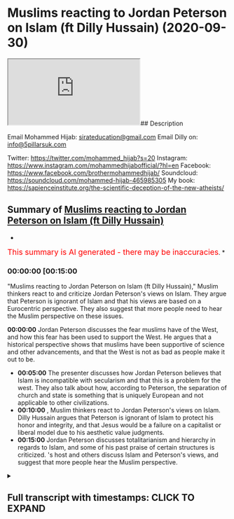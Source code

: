 # Muslims reacting to Jordan Peterson on Islam (ft Dilly Hussain) (2020-09-30)

<iframe loading='lazy' src='https://www.youtube.com/embed/oHgqXLnD4QM'></iframe>## Description

Email Mohammed Hijab: sirateducation@gmail.com
Email Dilly on: info@5pillarsuk.com

Twitter: <https://twitter.com/mohammed_hijab?s=20>
Instagram: <https://www.instagram.com/mohammedhijabofficial/?hl=en>
Facebook: <https://www.facebook.com/brothermohammedhijab/>
Soundcloud: <https://soundcloud.com/mohammed-hijab-465985305>
My book: <https://sapienceinstitute.org/the-scientific-deception-of-the-new-atheists/>

## Summary of [Muslims reacting to Jordan Peterson on Islam (ft Dilly Hussain)](https://www.youtube.com/watch?v=oHgqXLnD4QM)

*

<span style="color:red; font-size:125%">This summary is AI generated - there may be inaccuracies</span>. [](/)*

### <a onclick="modifyYTiframeseektime('900')">00:00:00 [00:15:00</a>

"Muslims reacting to Jordan Peterson on Islam (ft Dilly Hussain)," Muslim thinkers react to and criticize Jordan Peterson's views on Islam. They argue that Peterson is ignorant of Islam and that his views are based on a Eurocentric perspective. They also suggest that more people need to hear the Muslim perspective on these issues.

**<a onclick="modifyYTiframeseektime('0')">00:00:00</a>** Jordan Peterson discusses the fear muslims have of the West, and how this fear has been used to support the West. He argues that a historical perspective shows that muslims have been supportive of science and other advancements, and that the West is not as bad as people make it out to be.

* **<a onclick="modifyYTiframeseektime('300')">00:05:00</a>** The presenter discusses how Jordan Peterson believes that Islam is incompatible with secularism and that this is a problem for the west. They also talk about how, according to Peterson, the separation of church and state is something that is uniquely European and not applicable to other civilizations.
* **<a onclick="modifyYTiframeseektime('600')">00:10:00</a>** , Muslim thinkers react to Jordan Peterson's views on Islam. Dilly Hussain argues that Peterson is ignorant of Islam to protect his honor and integrity, and that Jesus would be a failure on a capitalist or liberal model due to his aesthetic value judgments.
* **<a onclick="modifyYTiframeseektime('900')">00:15:00</a>** Jordan Peterson discusses totalitarianism and hierarchy in regards to Islam, and some of his past praise of certain structures is criticized. 's host and others discuss Islam and Peterson's views, and suggest that more people hear the Muslim perspective.

<details><summary><h2>Full transcript with timestamps: CLICK TO EXPAND</h2></summary>

<a onclick="modifyYTiframeseektime('0)')">0:00:00 [Music]</a>
<a onclick="modifyYTiframeseektime('5)')">0:00:05 is the hijab 10</a>
<a onclick="modifyYTiframeseektime('7)')">0:00:07 discount code for 10 percent discount on</a>
<a onclick="modifyYTiframeseektime('9)')">0:00:09 a wide range of products including</a>
<a onclick="modifyYTiframeseektime('11)')">0:00:11 premium ethiopian black seed products</a>
<a onclick="modifyYTiframeseektime('14)')">0:00:14 so how are you guys doing</a>
<a onclick="modifyYTiframeseektime('18)')">0:00:18 today me and delhi hussain are going to</a>
<a onclick="modifyYTiframeseektime('21)')">0:00:21 be looking at</a>
<a onclick="modifyYTiframeseektime('22)')">0:00:22 some of the comments that jordan</a>
<a onclick="modifyYTiframeseektime('23)')">0:00:23 peterson has made about islam</a>
<a onclick="modifyYTiframeseektime('25)')">0:00:25 and responding but before we do so</a>
<a onclick="modifyYTiframeseektime('27)')">0:00:27 obviously we know that he's in rehab</a>
<a onclick="modifyYTiframeseektime('29)')">0:00:29 so what do we want to say we wish him</a>
<a onclick="modifyYTiframeseektime('30)')">0:00:30 all the best and you know</a>
<a onclick="modifyYTiframeseektime('32)')">0:00:32 a good recovery and a whole whatever</a>
<a onclick="modifyYTiframeseektime('34)')">0:00:34 difficulties</a>
<a onclick="modifyYTiframeseektime('35)')">0:00:35 mental physically he's going through</a>
<a onclick="modifyYTiframeseektime('36)')">0:00:36 that you know it's eased and</a>
<a onclick="modifyYTiframeseektime('38)')">0:00:38 you know that he goes back to his family</a>
<a onclick="modifyYTiframeseektime('39)')">0:00:39 and loved ones in a good state</a>
<a onclick="modifyYTiframeseektime('42)')">0:00:42 absolutely let's get straight into this</a>
<a onclick="modifyYTiframeseektime('43)')">0:00:43 um the first video i want to react to</a>
<a onclick="modifyYTiframeseektime('46)')">0:00:46 is basically like a minute long video um</a>
<a onclick="modifyYTiframeseektime('49)')">0:00:49 let's watch</a>
<a onclick="modifyYTiframeseektime('49)')">0:00:49 the key part</a>
<a onclick="modifyYTiframeseektime('53)')">0:00:53 part of the reason that islam has its</a>
<a onclick="modifyYTiframeseektime('55)')">0:00:55 back up with regards to the west to such</a>
<a onclick="modifyYTiframeseektime('58)')">0:00:58 a degree</a>
<a onclick="modifyYTiframeseektime('58)')">0:00:58 i mean there's many reasons and not all</a>
<a onclick="modifyYTiframeseektime('60)')">0:01:00 of them are valid that's for sure but</a>
<a onclick="modifyYTiframeseektime('62)')">0:01:02 one of the reasons is that you know they</a>
<a onclick="modifyYTiframeseektime('64)')">0:01:04 being still grounded in a</a>
<a onclick="modifyYTiframeseektime('66)')">0:01:06 in a in a dream let's say they can see</a>
<a onclick="modifyYTiframeseektime('69)')">0:01:09 that the rootless</a>
<a onclick="modifyYTiframeseektime('71)')">0:01:11 questioning mind of the west poses a</a>
<a onclick="modifyYTiframeseektime('73)')">0:01:13 tremendous danger to the integrity of</a>
<a onclick="modifyYTiframeseektime('75)')">0:01:15 their culture</a>
<a onclick="modifyYTiframeseektime('76)')">0:01:16 now and it does i mean westerners us</a>
<a onclick="modifyYTiframeseektime('79)')">0:01:19 we undermine ourselves all the time with</a>
<a onclick="modifyYTiframeseektime('82)')">0:01:22 our searching intellect and i'm not</a>
<a onclick="modifyYTiframeseektime('83)')">0:01:23 complaining about that</a>
<a onclick="modifyYTiframeseektime('85)')">0:01:25 you know i mean it it there isn't</a>
<a onclick="modifyYTiframeseektime('87)')">0:01:27 anything easy that can be done about it</a>
<a onclick="modifyYTiframeseektime('89)')">0:01:29 but</a>
<a onclick="modifyYTiframeseektime('90)')">0:01:30 but it's still it's still a sort of</a>
<a onclick="modifyYTiframeseektime('94)')">0:01:34 fruitful catastrophe let's be very clear</a>
<a onclick="modifyYTiframeseektime('96)')">0:01:36 as well first and foremost the only</a>
<a onclick="modifyYTiframeseektime('97)')">0:01:37 thing that muslims</a>
<a onclick="modifyYTiframeseektime('99)')">0:01:39 are scared of as you mentioned rightly</a>
<a onclick="modifyYTiframeseektime('101)')">0:01:41 so i'm taking your line from you</a>
<a onclick="modifyYTiframeseektime('103)')">0:01:43 is when the next bomb is dropping above</a>
<a onclick="modifyYTiframeseektime('104)')">0:01:44 the skies and the next drone attack</a>
<a onclick="modifyYTiframeseektime('106)')">0:01:46 that's the only thing that muslims</a>
<a onclick="modifyYTiframeseektime('107)')">0:01:47 generally are</a>
<a onclick="modifyYTiframeseektime('108)')">0:01:48 scared of i'm happy that you use the</a>
<a onclick="modifyYTiframeseektime('110)')">0:01:50 word muslims because like</a>
<a onclick="modifyYTiframeseektime('112)')">0:01:52 in the readings usually when islam is</a>
<a onclick="modifyYTiframeseektime('113)')">0:01:53 spoken of it's actually usually spoken</a>
<a onclick="modifyYTiframeseektime('115)')">0:01:55 of</a>
<a onclick="modifyYTiframeseektime('116)')">0:01:56 either in a religious sense or</a>
<a onclick="modifyYTiframeseektime('117)')">0:01:57 civilization or civilizational sense but</a>
<a onclick="modifyYTiframeseektime('119)')">0:01:59 now we don't have an islamic</a>
<a onclick="modifyYTiframeseektime('120)')">0:02:00 civilization</a>
<a onclick="modifyYTiframeseektime('121)')">0:02:01 the the last caliphate was you know it</a>
<a onclick="modifyYTiframeseektime('123)')">0:02:03 was 1924 yeah</a>
<a onclick="modifyYTiframeseektime('125)')">0:02:05 so so we don't have a muslims of islam</a>
<a onclick="modifyYTiframeseektime('128)')">0:02:08 to be spoken of in that way we just have</a>
<a onclick="modifyYTiframeseektime('130)')">0:02:10 1.8 billion muslims</a>
<a onclick="modifyYTiframeseektime('132)')">0:02:12 which i find difficult to generalize in</a>
<a onclick="modifyYTiframeseektime('134)')">0:02:14 a few sentences</a>
<a onclick="modifyYTiframeseektime('135)')">0:02:15 much less a minute one minute absolutely</a>
<a onclick="modifyYTiframeseektime('137)')">0:02:17 i mean look there's 57</a>
<a onclick="modifyYTiframeseektime('139)')">0:02:19 muslim majority nation states he's not</a>
<a onclick="modifyYTiframeseektime('140)')">0:02:20 even referring to the oic or the arab</a>
<a onclick="modifyYTiframeseektime('142)')">0:02:22 league or anything like this</a>
<a onclick="modifyYTiframeseektime('144)')">0:02:24 but i think the point he's trying to get</a>
<a onclick="modifyYTiframeseektime('145)')">0:02:25 at which is uh unequivocally incorrect</a>
<a onclick="modifyYTiframeseektime('148)')">0:02:28 is that</a>
<a onclick="modifyYTiframeseektime('149)')">0:02:29 islam or let's just say muslims are</a>
<a onclick="modifyYTiframeseektime('151)')">0:02:31 scared of</a>
<a onclick="modifyYTiframeseektime('152)')">0:02:32 alternative thinking of challenging</a>
<a onclick="modifyYTiframeseektime('154)')">0:02:34 their views challenging their</a>
<a onclick="modifyYTiframeseektime('156)')">0:02:36 epistemology in the way</a>
<a onclick="modifyYTiframeseektime('157)')">0:02:37 judeo-christianity has done right but we</a>
<a onclick="modifyYTiframeseektime('160)')">0:02:40 can quickly nip that on the bud</a>
<a onclick="modifyYTiframeseektime('161)')">0:02:41 every world view every civilization if</a>
<a onclick="modifyYTiframeseektime('164)')">0:02:44 he was referring to islam from a</a>
<a onclick="modifyYTiframeseektime('165)')">0:02:45 civilizational point of view which</a>
<a onclick="modifyYTiframeseektime('167)')">0:02:47 wouldn't be factual in this present</a>
<a onclick="modifyYTiframeseektime('168)')">0:02:48 moment in time</a>
<a onclick="modifyYTiframeseektime('168)')">0:02:48 over the last 89 years is that every</a>
<a onclick="modifyYTiframeseektime('172)')">0:02:52 world view</a>
<a onclick="modifyYTiframeseektime('172)')">0:02:52 has its mechanisms in place to not just</a>
<a onclick="modifyYTiframeseektime('175)')">0:02:55 preserve</a>
<a onclick="modifyYTiframeseektime('176)')">0:02:56 its belief system and values but to</a>
<a onclick="modifyYTiframeseektime('179)')">0:02:59 actually advance it</a>
<a onclick="modifyYTiframeseektime('180)')">0:03:00 so this is not something that's unique</a>
<a onclick="modifyYTiframeseektime('181)')">0:03:01 to islamists to all civilization all</a>
<a onclick="modifyYTiframeseektime('184)')">0:03:04 world views yeah</a>
<a onclick="modifyYTiframeseektime('185)')">0:03:05 yeah but since we don't have an islamic</a>
<a onclick="modifyYTiframeseektime('186)')">0:03:06 civilization at the moment we can only</a>
<a onclick="modifyYTiframeseektime('188)')">0:03:08 assume that he's referring to 1.8</a>
<a onclick="modifyYTiframeseektime('189)')">0:03:09 billion muslims</a>
<a onclick="modifyYTiframeseektime('191)')">0:03:11 and the only thing they're scared of as</a>
<a onclick="modifyYTiframeseektime('192)')">0:03:12 we've already mentioned is when their</a>
<a onclick="modifyYTiframeseektime('194)')">0:03:14 countries are going to be invaded when</a>
<a onclick="modifyYTiframeseektime('195)')">0:03:15 their resources haven't been looted and</a>
<a onclick="modifyYTiframeseektime('197)')">0:03:17 when the next bombs are going to come</a>
<a onclick="modifyYTiframeseektime('198)')">0:03:18 under the name of democracy</a>
<a onclick="modifyYTiframeseektime('199)')">0:03:19 that's the only really thing that they</a>
<a onclick="modifyYTiframeseektime('201)')">0:03:21 are actually scared of i think</a>
<a onclick="modifyYTiframeseektime('203)')">0:03:23 that is pretty much sufficient and i</a>
<a onclick="modifyYTiframeseektime('205)')">0:03:25 think if we wanted to add one last point</a>
<a onclick="modifyYTiframeseektime('207)')">0:03:27 it would be</a>
<a onclick="modifyYTiframeseektime('208)')">0:03:28 that from a historical perspective i</a>
<a onclick="modifyYTiframeseektime('210)')">0:03:30 mean we do know that the advancement</a>
<a onclick="modifyYTiframeseektime('212)')">0:03:32 of science in fact the scientific method</a>
<a onclick="modifyYTiframeseektime('214)')">0:03:34 itself</a>
<a onclick="modifyYTiframeseektime('215)')">0:03:35 has been through muslim scientists like</a>
<a onclick="modifyYTiframeseektime('217)')">0:03:37 him hatham et cetera</a>
<a onclick="modifyYTiframeseektime('218)')">0:03:38 and obviously uh the polymaths that</a>
<a onclick="modifyYTiframeseektime('221)')">0:03:41 existed and i've actually got</a>
<a onclick="modifyYTiframeseektime('223)')">0:03:43 i've got a video on that the top 10</a>
<a onclick="modifyYTiframeseektime('225)')">0:03:45 polymaths</a>
<a onclick="modifyYTiframeseektime('226)')">0:03:46 in muslim world so you can look at some</a>
<a onclick="modifyYTiframeseektime('228)')">0:03:48 of those names they all existed in</a>
<a onclick="modifyYTiframeseektime('229)')">0:03:49 islamic civilization and by the way not</a>
<a onclick="modifyYTiframeseektime('231)')">0:03:51 all of them were muslims</a>
<a onclick="modifyYTiframeseektime('232)')">0:03:52 like some of the greatest jewish</a>
<a onclick="modifyYTiframeseektime('234)')">0:03:54 thinkers like maimonides for example</a>
<a onclick="modifyYTiframeseektime('236)')">0:03:56 existed on the muslim rule yeah what you</a>
<a onclick="modifyYTiframeseektime('239)')">0:03:59 have to look at is the convavencio</a>
<a onclick="modifyYTiframeseektime('241)')">0:04:01 that happened in spain if for i don't</a>
<a onclick="modifyYTiframeseektime('243)')">0:04:03 know 600 years or whatever it was</a>
<a onclick="modifyYTiframeseektime('245)')">0:04:05 and so you gotta look at all these</a>
<a onclick="modifyYTiframeseektime('247)')">0:04:07 aspects if we're looking if we're</a>
<a onclick="modifyYTiframeseektime('248)')">0:04:08 talking</a>
<a onclick="modifyYTiframeseektime('248)')">0:04:08 in a historical way then once again the</a>
<a onclick="modifyYTiframeseektime('251)')">0:04:11 the statement is so</a>
<a onclick="modifyYTiframeseektime('253)')">0:04:13 hastily generalized that it's actually</a>
<a onclick="modifyYTiframeseektime('255)')">0:04:15 beggars believe that someone of such</a>
<a onclick="modifyYTiframeseektime('257)')">0:04:17 high intellectual standing would make</a>
<a onclick="modifyYTiframeseektime('259)')">0:04:19 such a generalized</a>
<a onclick="modifyYTiframeseektime('260)')">0:04:20 also also we have sex i mean if we're to</a>
<a onclick="modifyYTiframeseektime('263)')">0:04:23 go by</a>
<a onclick="modifyYTiframeseektime('264)')">0:04:24 what western thinkers and rulers and</a>
<a onclick="modifyYTiframeseektime('266)')">0:04:26 governments and establishment states</a>
<a onclick="modifyYTiframeseektime('267)')">0:04:27 have said</a>
<a onclick="modifyYTiframeseektime('268)')">0:04:28 especially in the wake of 9 11 there is</a>
<a onclick="modifyYTiframeseektime('270)')">0:04:30 been a consistent theme</a>
<a onclick="modifyYTiframeseektime('272)')">0:04:32 that they are after they are after and</a>
<a onclick="modifyYTiframeseektime('274)')">0:04:34 by they they talk about islamist</a>
<a onclick="modifyYTiframeseektime('276)')">0:04:36 extremists or whatever they want to say</a>
<a onclick="modifyYTiframeseektime('277)')">0:04:37 they want to change our way of life</a>
<a onclick="modifyYTiframeseektime('279)')">0:04:39 our way of life our freedoms our</a>
<a onclick="modifyYTiframeseektime('281)')">0:04:41 democracy so</a>
<a onclick="modifyYTiframeseektime('282)')">0:04:42 if there's anything that can be posited</a>
<a onclick="modifyYTiframeseektime('284)')">0:04:44 is that the west is good</a>
<a onclick="modifyYTiframeseektime('286)')">0:04:46 because because islam holistically</a>
<a onclick="modifyYTiframeseektime('288)')">0:04:48 provides an alternative to mankind</a>
<a onclick="modifyYTiframeseektime('290)')">0:04:50 right so really but it's interesting</a>
<a onclick="modifyYTiframeseektime('292)')">0:04:52 because we're scared but we're meant to</a>
<a onclick="modifyYTiframeseektime('294)')">0:04:54 be the one that inflicting</a>
<a onclick="modifyYTiframeseektime('295)')">0:04:55 exactly exactly are we are we are we</a>
<a onclick="modifyYTiframeseektime('298)')">0:04:58 scared are we the victim here or are we</a>
<a onclick="modifyYTiframeseektime('300)')">0:05:00 the perpetrator</a>
<a onclick="modifyYTiframeseektime('301)')">0:05:01 are we the terrorists yes because it</a>
<a onclick="modifyYTiframeseektime('303)')">0:05:03 seems like you want to have your cake</a>
<a onclick="modifyYTiframeseektime('304)')">0:05:04 yeah</a>
<a onclick="modifyYTiframeseektime('305)')">0:05:05 and eat it both but we'll come to that</a>
<a onclick="modifyYTiframeseektime('306)')">0:05:06 when we speak about the next video</a>
<a onclick="modifyYTiframeseektime('308)')">0:05:08 um let's let's see another thing which i</a>
<a onclick="modifyYTiframeseektime('311)')">0:05:11 think is probably the most comprehensive</a>
<a onclick="modifyYTiframeseektime('313)')">0:05:13 clip that he has on the internet about</a>
<a onclick="modifyYTiframeseektime('315)')">0:05:15 islam</a>
<a onclick="modifyYTiframeseektime('316)')">0:05:16 where he speaks about someone asks him a</a>
<a onclick="modifyYTiframeseektime('318)')">0:05:18 very long question in one of his</a>
<a onclick="modifyYTiframeseektime('320)')">0:05:20 lectures and he asks him about the</a>
<a onclick="modifyYTiframeseektime('323)')">0:05:23 different similarities and differences</a>
<a onclick="modifyYTiframeseektime('324)')">0:05:24 between islam and christianity and</a>
<a onclick="modifyYTiframeseektime('326)')">0:05:26 judaism</a>
<a onclick="modifyYTiframeseektime('327)')">0:05:27 and let's take a look at his answer</a>
<a onclick="modifyYTiframeseektime('329)')">0:05:29 let's take a look at what he says</a>
<a onclick="modifyYTiframeseektime('331)')">0:05:31 and so one is what i see as the failure</a>
<a onclick="modifyYTiframeseektime('335)')">0:05:35 to separate church from state</a>
<a onclick="modifyYTiframeseektime('337)')">0:05:37 and that's a problem</a>
<a onclick="modifyYTiframeseektime('341)')">0:05:41 now it may not be a problem as such but</a>
<a onclick="modifyYTiframeseektime('344)')">0:05:44 it's certainly a problem in relationship</a>
<a onclick="modifyYTiframeseektime('345)')">0:05:45 to the relation between islam and the</a>
<a onclick="modifyYTiframeseektime('347)')">0:05:47 west because we separate church from</a>
<a onclick="modifyYTiframeseektime('349)')">0:05:49 state</a>
<a onclick="modifyYTiframeseektime('350)')">0:05:50 so the first thing he spoke about was</a>
<a onclick="modifyYTiframeseektime('351)')">0:05:51 basically secularism yeah</a>
<a onclick="modifyYTiframeseektime('353)')">0:05:53 so he's he's saying that the problem</a>
<a onclick="modifyYTiframeseektime('356)')">0:05:56 with islam is that it's</a>
<a onclick="modifyYTiframeseektime('357)')">0:05:57 incapability of being secular in the</a>
<a onclick="modifyYTiframeseektime('360)')">0:06:00 same way as christianity is for obvious</a>
<a onclick="modifyYTiframeseektime('362)')">0:06:02 reasons</a>
<a onclick="modifyYTiframeseektime('362)')">0:06:02 obviously there's a verse in the bible</a>
<a onclick="modifyYTiframeseektime('364)')">0:06:04 about caesar and of course and and</a>
<a onclick="modifyYTiframeseektime('366)')">0:06:06 jesus and so i've got to remember to see</a>
<a onclick="modifyYTiframeseektime('368)')">0:06:08 that what belongs to</a>
<a onclick="modifyYTiframeseektime('369)')">0:06:09 god belongs to god so um what do you</a>
<a onclick="modifyYTiframeseektime('372)')">0:06:12 make of this</a>
<a onclick="modifyYTiframeseektime('372)')">0:06:12 bro as a as a student of politics right</a>
<a onclick="modifyYTiframeseektime('375)')">0:06:15 we were always taught</a>
<a onclick="modifyYTiframeseektime('376)')">0:06:16 uh at university on a ba level that the</a>
<a onclick="modifyYTiframeseektime('379)')">0:06:19 church generally was an oppressive</a>
<a onclick="modifyYTiframeseektime('381)')">0:06:21 structure</a>
<a onclick="modifyYTiframeseektime('382)')">0:06:22 in europe right and that includes</a>
<a onclick="modifyYTiframeseektime('384)')">0:06:24 obviously the eastern byzantium empire</a>
<a onclick="modifyYTiframeseektime('386)')">0:06:26 as well right</a>
<a onclick="modifyYTiframeseektime('387)')">0:06:27 because they prevented the advancement</a>
<a onclick="modifyYTiframeseektime('389)')">0:06:29 of human intellect</a>
<a onclick="modifyYTiframeseektime('390)')">0:06:30 on so many levels the very fact that the</a>
<a onclick="modifyYTiframeseektime('392)')">0:06:32 bible was not accessible from from</a>
<a onclick="modifyYTiframeseektime('394)')">0:06:34 a linguistic point of view to the masses</a>
<a onclick="modifyYTiframeseektime('395)')">0:06:35 the very fact that women</a>
<a onclick="modifyYTiframeseektime('397)')">0:06:37 were kind of discouraged from accessing</a>
<a onclick="modifyYTiframeseektime('399)')">0:06:39 the bible so it makes</a>
<a onclick="modifyYTiframeseektime('400)')">0:06:40 absolute sense that christianity</a>
<a onclick="modifyYTiframeseektime('404)')">0:06:44 as an establishment as a polity whether</a>
<a onclick="modifyYTiframeseektime('406)')">0:06:46 you look at it from the vatican point of</a>
<a onclick="modifyYTiframeseektime('408)')">0:06:48 view or from the eastern point of view</a>
<a onclick="modifyYTiframeseektime('409)')">0:06:49 that it was already seen as an</a>
<a onclick="modifyYTiframeseektime('411)')">0:06:51 oppressive mode of system which</a>
<a onclick="modifyYTiframeseektime('412)')">0:06:52 prevented human advances and even that</a>
<a onclick="modifyYTiframeseektime('414)')">0:06:54 requires some discussion exactly of</a>
<a onclick="modifyYTiframeseektime('416)')">0:06:56 course</a>
<a onclick="modifyYTiframeseektime('417)')">0:06:57 however that is not the experience that</a>
<a onclick="modifyYTiframeseektime('420)')">0:07:00 muslims had with islam</a>
<a onclick="modifyYTiframeseektime('422)')">0:07:02 in fact you'll actually find that under</a>
<a onclick="modifyYTiframeseektime('423)')">0:07:03 various islamic caliphates emirates</a>
<a onclick="modifyYTiframeseektime('425)')">0:07:05 sultanates and so forth</a>
<a onclick="modifyYTiframeseektime('427)')">0:07:07 that human advancement in the fields of</a>
<a onclick="modifyYTiframeseektime('429)')">0:07:09 maths and science was something that was</a>
<a onclick="modifyYTiframeseektime('430)')">0:07:10 encouraged and actually</a>
<a onclick="modifyYTiframeseektime('431)')">0:07:11 linked to the polity the state the</a>
<a onclick="modifyYTiframeseektime('434)')">0:07:14 civilization and the religion itself</a>
<a onclick="modifyYTiframeseektime('436)')">0:07:16 so this is a huge and common and</a>
<a onclick="modifyYTiframeseektime('439)')">0:07:19 repetitive mistake</a>
<a onclick="modifyYTiframeseektime('440)')">0:07:20 that many western thinkers especially</a>
<a onclick="modifyYTiframeseektime('444)')">0:07:24 liberals make when they try to</a>
<a onclick="modifyYTiframeseektime('445)')">0:07:25 superimpose the</a>
<a onclick="modifyYTiframeseektime('446)')">0:07:26 european christian experience to the</a>
<a onclick="modifyYTiframeseektime('448)')">0:07:28 muslim world and it's actually quite</a>
<a onclick="modifyYTiframeseektime('450)')">0:07:30 clear that when</a>
<a onclick="modifyYTiframeseektime('451)')">0:07:31 muslims moved away from islam from a</a>
<a onclick="modifyYTiframeseektime('455)')">0:07:35 holistic civilizational point of view</a>
<a onclick="modifyYTiframeseektime('457)')">0:07:37 that is when our problems occurred</a>
<a onclick="modifyYTiframeseektime('459)')">0:07:39 and for me i think i see another problem</a>
<a onclick="modifyYTiframeseektime('461)')">0:07:41 with this whole thing as well which is</a>
<a onclick="modifyYTiframeseektime('462)')">0:07:42 that</a>
<a onclick="modifyYTiframeseektime('464)')">0:07:44 really how do you prove secularism is</a>
<a onclick="modifyYTiframeseektime('466)')">0:07:46 true absolutely</a>
<a onclick="modifyYTiframeseektime('467)')">0:07:47 i mean on an epistemological perspective</a>
<a onclick="modifyYTiframeseektime('469)')">0:07:49 you're starting with the</a>
<a onclick="modifyYTiframeseektime('471)')">0:07:51 starting point which is that secularism</a>
<a onclick="modifyYTiframeseektime('472)')">0:07:52 is true islam is not inc</a>
<a onclick="modifyYTiframeseektime('474)')">0:07:54 it's not um compatible with it therefore</a>
<a onclick="modifyYTiframeseektime('476)')">0:07:56 islam is not it's not or it's not true</a>
<a onclick="modifyYTiframeseektime('478)')">0:07:58 or it's not good or it's not</a>
<a onclick="modifyYTiframeseektime('479)')">0:07:59 uh what we want it to be but the point</a>
<a onclick="modifyYTiframeseektime('482)')">0:08:02 is</a>
<a onclick="modifyYTiframeseektime('483)')">0:08:03 why don't you prove your secularism to</a>
<a onclick="modifyYTiframeseektime('486)')">0:08:06 us</a>
<a onclick="modifyYTiframeseektime('486)')">0:08:06 on an epistemological perspective is it</a>
<a onclick="modifyYTiframeseektime('488)')">0:08:08 objectively true absolutely is it</a>
<a onclick="modifyYTiframeseektime('489)')">0:08:09 something which can be measurably um</a>
<a onclick="modifyYTiframeseektime('492)')">0:08:12 seen to be true i i don't think it is</a>
<a onclick="modifyYTiframeseektime('494)')">0:08:14 and and this is where you start with</a>
<a onclick="modifyYTiframeseektime('496)')">0:08:16 it's like me saying well look at the</a>
<a onclick="modifyYTiframeseektime('497)')">0:08:17 christian experience or whatever</a>
<a onclick="modifyYTiframeseektime('499)')">0:08:19 experience it's not in line with islam</a>
<a onclick="modifyYTiframeseektime('502)')">0:08:22 this is not really um a fair starting</a>
<a onclick="modifyYTiframeseektime('504)')">0:08:24 point a first time point is to actually</a>
<a onclick="modifyYTiframeseektime('506)')">0:08:26 have</a>
<a onclick="modifyYTiframeseektime('507)')">0:08:27 epistemology argued in the first place</a>
<a onclick="modifyYTiframeseektime('509)')">0:08:29 from first principles</a>
<a onclick="modifyYTiframeseektime('511)')">0:08:31 for either islam and or secularism</a>
<a onclick="modifyYTiframeseektime('513)')">0:08:33 tested scrutinized and that's happened</a>
<a onclick="modifyYTiframeseektime('514)')">0:08:34 and let's have that discussion but</a>
<a onclick="modifyYTiframeseektime('515)')">0:08:35 you're starting off with within that you</a>
<a onclick="modifyYTiframeseektime('517)')">0:08:37 represent the default right you don't</a>
<a onclick="modifyYTiframeseektime('519)')">0:08:39 we remember that the separation of</a>
<a onclick="modifyYTiframeseektime('521)')">0:08:41 church and state is distinctly european</a>
<a onclick="modifyYTiframeseektime('523)')">0:08:43 and it's a new phenomena as is the</a>
<a onclick="modifyYTiframeseektime('525)')">0:08:45 nation state as professor noam chomsky</a>
<a onclick="modifyYTiframeseektime('527)')">0:08:47 in a recent podcast i did with him about</a>
<a onclick="modifyYTiframeseektime('529)')">0:08:49 the nation state yes</a>
<a onclick="modifyYTiframeseektime('530)')">0:08:50 and the caliphate um even you know he's</a>
<a onclick="modifyYTiframeseektime('533)')">0:08:53 a very one of the most celebrated</a>
<a onclick="modifyYTiframeseektime('534)')">0:08:54 thinkers of our century right</a>
<a onclick="modifyYTiframeseektime('536)')">0:08:56 and even he said that look the nation</a>
<a onclick="modifyYTiframeseektime('538)')">0:08:58 state is very new</a>
<a onclick="modifyYTiframeseektime('539)')">0:08:59 and and and all these other isms and</a>
<a onclick="modifyYTiframeseektime('541)')">0:09:01 schisms were born out of</a>
<a onclick="modifyYTiframeseektime('542)')">0:09:02 europe's struggle with christianity and</a>
<a onclick="modifyYTiframeseektime('545)')">0:09:05 it's not necessarily applicable</a>
<a onclick="modifyYTiframeseektime('546)')">0:09:06 to let's say the islamic civilization</a>
<a onclick="modifyYTiframeseektime('548)')">0:09:08 but he made the same</a>
<a onclick="modifyYTiframeseektime('550)')">0:09:10 he made a similar assumption as peterson</a>
<a onclick="modifyYTiframeseektime('552)')">0:09:12 when he said</a>
<a onclick="modifyYTiframeseektime('554)')">0:09:14 that centralized authority in the form</a>
<a onclick="modifyYTiframeseektime('555)')">0:09:15 of a caliphate is something that's</a>
<a onclick="modifyYTiframeseektime('557)')">0:09:17 discouraging he doesn't support them but</a>
<a onclick="modifyYTiframeseektime('558)')">0:09:18 let me tell you something is interesting</a>
<a onclick="modifyYTiframeseektime('560)')">0:09:20 because i remember one quote</a>
<a onclick="modifyYTiframeseektime('562)')">0:09:22 maybe someone will find it for me but</a>
<a onclick="modifyYTiframeseektime('564)')">0:09:24 they said in this quote that</a>
<a onclick="modifyYTiframeseektime('566)')">0:09:26 you tell me what religion is and i'll</a>
<a onclick="modifyYTiframeseektime('567)')">0:09:27 tell you what secularism is yeah</a>
<a onclick="modifyYTiframeseektime('569)')">0:09:29 the assumption also is always that</a>
<a onclick="modifyYTiframeseektime('571)')">0:09:31 liberalism and democracy and marxism</a>
<a onclick="modifyYTiframeseektime('573)')">0:09:33 communism all those ideology political</a>
<a onclick="modifyYTiframeseektime('575)')">0:09:35 ideologies are not religious</a>
<a onclick="modifyYTiframeseektime('577)')">0:09:37 but that of course depends upon the</a>
<a onclick="modifyYTiframeseektime('579)')">0:09:39 sociological definition of religion that</a>
<a onclick="modifyYTiframeseektime('581)')">0:09:41 you're going to employ</a>
<a onclick="modifyYTiframeseektime('581)')">0:09:41 absolutely there are many sociological</a>
<a onclick="modifyYTiframeseektime('583)')">0:09:43 definitions employed</a>
<a onclick="modifyYTiframeseektime('585)')">0:09:45 which would allow these ideologies to to</a>
<a onclick="modifyYTiframeseektime('588)')">0:09:48 actually be defined as the religions</a>
<a onclick="modifyYTiframeseektime('590)')">0:09:50 and if they are a way of life as a</a>
<a onclick="modifyYTiframeseektime('591)')">0:09:51 religion and if they are then secularism</a>
<a onclick="modifyYTiframeseektime('593)')">0:09:53 for all intents and purposes in the west</a>
<a onclick="modifyYTiframeseektime('595)')">0:09:55 doesn't actually exist</a>
<a onclick="modifyYTiframeseektime('596)')">0:09:56 anyway yeah it's really just not if only</a>
<a onclick="modifyYTiframeseektime('599)')">0:09:59 we wanna we want to</a>
<a onclick="modifyYTiframeseektime('600)')">0:10:00 um you know connect religion with</a>
<a onclick="modifyYTiframeseektime('603)')">0:10:03 ritualistic practices in the</a>
<a onclick="modifyYTiframeseektime('604)')">0:10:04 supernatural yeah</a>
<a onclick="modifyYTiframeseektime('605)')">0:10:05 it would have to be that definition of</a>
<a onclick="modifyYTiframeseektime('607)')">0:10:07 religion which would mean</a>
<a onclick="modifyYTiframeseektime('609)')">0:10:09 that secularism is is only applicable</a>
<a onclick="modifyYTiframeseektime('611)')">0:10:11 for one group of people if i can quickly</a>
<a onclick="modifyYTiframeseektime('612)')">0:10:12 just also just you know wrap up this</a>
<a onclick="modifyYTiframeseektime('614)')">0:10:14 whole kind of church and state kind of</a>
<a onclick="modifyYTiframeseektime('615)')">0:10:15 thing yeah</a>
<a onclick="modifyYTiframeseektime('616)')">0:10:16 look there's there's a huge conversation</a>
<a onclick="modifyYTiframeseektime('617)')">0:10:17 that's taken place especially in the</a>
<a onclick="modifyYTiframeseektime('619)')">0:10:19 last 20 years amongst uh you know um</a>
<a onclick="modifyYTiframeseektime('621)')">0:10:21 thinkers and think tanks and entire</a>
<a onclick="modifyYTiframeseektime('623)')">0:10:23 governments that when will the muslim</a>
<a onclick="modifyYTiframeseektime('625)')">0:10:25 majority world have an enlightenment</a>
<a onclick="modifyYTiframeseektime('627)')">0:10:27 yeah the truth be told is that there</a>
<a onclick="modifyYTiframeseektime('629)')">0:10:29 won't be an enlightenment in which you</a>
<a onclick="modifyYTiframeseektime('631)')">0:10:31 envision</a>
<a onclick="modifyYTiframeseektime('632)')">0:10:32 where they want an unequivocal and quite</a>
<a onclick="modifyYTiframeseektime('634)')">0:10:34 an apparent separation of religion of</a>
<a onclick="modifyYTiframeseektime('636)')">0:10:36 the state well that's already in place</a>
<a onclick="modifyYTiframeseektime('637)')">0:10:37 in the muslim majority world</a>
<a onclick="modifyYTiframeseektime('639)')">0:10:39 majority of the muslim majority nation</a>
<a onclick="modifyYTiframeseektime('640)')">0:10:40 states are secular in their constitution</a>
<a onclick="modifyYTiframeseektime('642)')">0:10:42 with exception to a handful</a>
<a onclick="modifyYTiframeseektime('644)')">0:10:44 and even they have many secular elements</a>
<a onclick="modifyYTiframeseektime('646)')">0:10:46 the point i'm trying to make is the</a>
<a onclick="modifyYTiframeseektime('647)')">0:10:47 reason why there was the</a>
<a onclick="modifyYTiframeseektime('648)')">0:10:48 the enlightenment the pulse</a>
<a onclick="modifyYTiframeseektime('649)')">0:10:49 enlightenment all those other uh you</a>
<a onclick="modifyYTiframeseektime('651)')">0:10:51 know</a>
<a onclick="modifyYTiframeseektime('652)')">0:10:52 historical moments and events in</a>
<a onclick="modifyYTiframeseektime('654)')">0:10:54 european history</a>
<a onclick="modifyYTiframeseektime('655)')">0:10:55 it was born out of the people's struggle</a>
<a onclick="modifyYTiframeseektime('657)')">0:10:57 with</a>
<a onclick="modifyYTiframeseektime('658)')">0:10:58 the christian power structures that</a>
<a onclick="modifyYTiframeseektime('660)')">0:11:00 didn't take place in the muslim world</a>
<a onclick="modifyYTiframeseektime('662)')">0:11:02 because there wasn't an intellectual</a>
<a onclick="modifyYTiframeseektime('664)')">0:11:04 opposition between the state or</a>
<a onclick="modifyYTiframeseektime('665)')">0:11:05 civilization</a>
<a onclick="modifyYTiframeseektime('666)')">0:11:06 and the masses and the religion itself</a>
<a onclick="modifyYTiframeseektime('669)')">0:11:09 right so let's look at the second part</a>
<a onclick="modifyYTiframeseektime('670)')">0:11:10 of this</a>
<a onclick="modifyYTiframeseektime('671)')">0:11:11 particular video problem number two for</a>
<a onclick="modifyYTiframeseektime('674)')">0:11:14 me</a>
<a onclick="modifyYTiframeseektime('675)')">0:11:15 and again this may be a consequence of</a>
<a onclick="modifyYTiframeseektime('676)')">0:11:16 my ignorance which i'm trying to rectify</a>
<a onclick="modifyYTiframeseektime('680)')">0:11:20 muhammad was a warlord</a>
<a onclick="modifyYTiframeseektime('683)')">0:11:23 and i i don't know what to do about that</a>
<a onclick="modifyYTiframeseektime('685)')">0:11:25 fact</a>
<a onclick="modifyYTiframeseektime('687)')">0:11:27 so here when he's referring to the</a>
<a onclick="modifyYTiframeseektime('688)')">0:11:28 prophet muhammad he refers to him as a</a>
<a onclick="modifyYTiframeseektime('690)')">0:11:30 warlord yeah</a>
<a onclick="modifyYTiframeseektime('692)')">0:11:32 now what i find really strange about</a>
<a onclick="modifyYTiframeseektime('695)')">0:11:35 this</a>
<a onclick="modifyYTiframeseektime('695)')">0:11:35 is he's not using neutral language as an</a>
<a onclick="modifyYTiframeseektime('698)')">0:11:38 intellectual if you want to describe a</a>
<a onclick="modifyYTiframeseektime('699)')">0:11:39 historical character who whoever it may</a>
<a onclick="modifyYTiframeseektime('701)')">0:11:41 be</a>
<a onclick="modifyYTiframeseektime('702)')">0:11:42 you should have the integrity to use</a>
<a onclick="modifyYTiframeseektime('704)')">0:11:44 neutral language a warlord is not</a>
<a onclick="modifyYTiframeseektime('706)')">0:11:46 neutral language you could</a>
<a onclick="modifyYTiframeseektime('707)')">0:11:47 you could very how much i've said</a>
<a onclick="modifyYTiframeseektime('709)')">0:11:49 militarily successful</a>
<a onclick="modifyYTiframeseektime('711)')">0:11:51 yes and it would have had exactly the</a>
<a onclick="modifyYTiframeseektime('712)')">0:11:52 same effect but of course</a>
<a onclick="modifyYTiframeseektime('714)')">0:11:54 attaching the word successful or using</a>
<a onclick="modifyYTiframeseektime('716)')">0:11:56 it as an adjective for the prophet</a>
<a onclick="modifyYTiframeseektime('717)')">0:11:57 muhammad would</a>
<a onclick="modifyYTiframeseektime('718)')">0:11:58 defy quite frankly what seems to be your</a>
<a onclick="modifyYTiframeseektime('721)')">0:12:01 agenda</a>
<a onclick="modifyYTiframeseektime('721)')">0:12:01 even though throughout this clip he</a>
<a onclick="modifyYTiframeseektime('724)')">0:12:04 keeps saying that he's ignorant of islam</a>
<a onclick="modifyYTiframeseektime('726)')">0:12:06 to protect his honor and his integrity</a>
<a onclick="modifyYTiframeseektime('728)')">0:12:08 hopefully i'll get an opportunity to</a>
<a onclick="modifyYTiframeseektime('730)')">0:12:10 talk to them because i would like to</a>
<a onclick="modifyYTiframeseektime('732)')">0:12:12 know why</a>
<a onclick="modifyYTiframeseektime('732)')">0:12:12 i would like to know if what i think is</a>
<a onclick="modifyYTiframeseektime('734)')">0:12:14 wrong</a>
<a onclick="modifyYTiframeseektime('736)')">0:12:16 because if it's wrong it's important</a>
<a onclick="modifyYTiframeseektime('738)')">0:12:18 that i know it's wrong</a>
<a onclick="modifyYTiframeseektime('739)')">0:12:19 now what i don't know about islam would</a>
<a onclick="modifyYTiframeseektime('742)')">0:12:22 fill very many volumes</a>
<a onclick="modifyYTiframeseektime('743)')">0:12:23 many of which i have sitting on my</a>
<a onclick="modifyYTiframeseektime('745)')">0:12:25 shelves at home right now because i want</a>
<a onclick="modifyYTiframeseektime('746)')">0:12:26 to do the reading you know</a>
<a onclick="modifyYTiframeseektime('748)')">0:12:28 as i progress through this but</a>
<a onclick="modifyYTiframeseektime('754)')">0:12:34 yeah all his um</a>
<a onclick="modifyYTiframeseektime('758)')">0:12:38 whatever it is he's trying to protect</a>
<a onclick="modifyYTiframeseektime('759)')">0:12:39 but the truth of the matter is you are</a>
<a onclick="modifyYTiframeseektime('761)')">0:12:41 making so many assertions</a>
<a onclick="modifyYTiframeseektime('763)')">0:12:43 if you're ignorant you should really not</a>
<a onclick="modifyYTiframeseektime('764)')">0:12:44 say anything at all about this situation</a>
<a onclick="modifyYTiframeseektime('766)')">0:12:46 but you have said that a warlord the</a>
<a onclick="modifyYTiframeseektime('769)')">0:12:49 problem with this</a>
<a onclick="modifyYTiframeseektime('770)')">0:12:50 a secondary problem that i see with it</a>
<a onclick="modifyYTiframeseektime('772)')">0:12:52 is that</a>
<a onclick="modifyYTiframeseektime('773)')">0:12:53 he was just praising quite frankly and</a>
<a onclick="modifyYTiframeseektime('776)')">0:12:56 he does in other places western values</a>
<a onclick="modifyYTiframeseektime('778)')">0:12:58 one of the hallmarks of western</a>
<a onclick="modifyYTiframeseektime('780)')">0:13:00 civilization is liberalism</a>
<a onclick="modifyYTiframeseektime('782)')">0:13:02 and not just political liberalism or</a>
<a onclick="modifyYTiframeseektime('783)')">0:13:03 social liberalism but also economic</a>
<a onclick="modifyYTiframeseektime('785)')">0:13:05 liberalism which is also</a>
<a onclick="modifyYTiframeseektime('786)')">0:13:06 known as capitalism right free market</a>
<a onclick="modifyYTiframeseektime('787)')">0:13:07 economics yeah</a>
<a onclick="modifyYTiframeseektime('789)')">0:13:09 but at the heart of free market</a>
<a onclick="modifyYTiframeseektime('790)')">0:13:10 economics and</a>
<a onclick="modifyYTiframeseektime('792)')">0:13:12 supply side economics is um competition</a>
<a onclick="modifyYTiframeseektime('795)')">0:13:15 competition right and meritocracy</a>
<a onclick="modifyYTiframeseektime('799)')">0:13:19 and if that is the case those who are</a>
<a onclick="modifyYTiframeseektime('801)')">0:13:21 most expansive</a>
<a onclick="modifyYTiframeseektime('802)')">0:13:22 those who are most successful militarily</a>
<a onclick="modifyYTiframeseektime('804)')">0:13:24 financially and so on are the most</a>
<a onclick="modifyYTiframeseektime('806)')">0:13:26 praised</a>
<a onclick="modifyYTiframeseektime('806)')">0:13:26 are the most praised exactly so on your</a>
<a onclick="modifyYTiframeseektime('808)')">0:13:28 world view</a>
<a onclick="modifyYTiframeseektime('809)')">0:13:29 shouldn't the prophet muhammad if he is</a>
<a onclick="modifyYTiframeseektime('811)')">0:13:31 a warlord according to your</a>
<a onclick="modifyYTiframeseektime('813)')">0:13:33 understanding</a>
<a onclick="modifyYTiframeseektime('814)')">0:13:34 of it be praised for being that in fact</a>
<a onclick="modifyYTiframeseektime('817)')">0:13:37 jesus on the conception of christianity</a>
<a onclick="modifyYTiframeseektime('818)')">0:13:38 would be a failure on the capitalistic</a>
<a onclick="modifyYTiframeseektime('820)')">0:13:40 or liberal model</a>
<a onclick="modifyYTiframeseektime('821)')">0:13:41 because jesus was according to the</a>
<a onclick="modifyYTiframeseektime('823)')">0:13:43 obviously we don't believe in this as</a>
<a onclick="modifyYTiframeseektime('824)')">0:13:44 muslims we don't believe in this at all</a>
<a onclick="modifyYTiframeseektime('826)')">0:13:46 but</a>
<a onclick="modifyYTiframeseektime('826)')">0:13:46 according to the christian model was</a>
<a onclick="modifyYTiframeseektime('828)')">0:13:48 killed he was crucified and so on it was</a>
<a onclick="modifyYTiframeseektime('831)')">0:13:51 beaten his lash was spat</a>
<a onclick="modifyYTiframeseektime('833)')">0:13:53 humiliated and all of these things now</a>
<a onclick="modifyYTiframeseektime('835)')">0:13:55 wouldn't this fit</a>
<a onclick="modifyYTiframeseektime('836)')">0:13:56 a model of a competitive failure</a>
<a onclick="modifyYTiframeseektime('840)')">0:14:00 he actually did not triumph over his uh</a>
<a onclick="modifyYTiframeseektime('842)')">0:14:02 opposition</a>
<a onclick="modifyYTiframeseektime('843)')">0:14:03 i mean put it in modern parlance it's</a>
<a onclick="modifyYTiframeseektime('845)')">0:14:05 like an mma fight taking place</a>
<a onclick="modifyYTiframeseektime('847)')">0:14:07 and the loser being praised absolutely</a>
<a onclick="modifyYTiframeseektime('850)')">0:14:10 this wouldn't take place</a>
<a onclick="modifyYTiframeseektime('852)')">0:14:12 i'm sorry but what seems to be happening</a>
<a onclick="modifyYTiframeseektime('854)')">0:14:14 is you're actually using aesthetic value</a>
<a onclick="modifyYTiframeseektime('856)')">0:14:16 judgments</a>
<a onclick="modifyYTiframeseektime('857)')">0:14:17 um putting aside those values which you</a>
<a onclick="modifyYTiframeseektime('860)')">0:14:20 claim in other places</a>
<a onclick="modifyYTiframeseektime('862)')">0:14:22 are good values and so now i read</a>
<a onclick="modifyYTiframeseektime('866)')">0:14:26 infidel</a>
<a onclick="modifyYTiframeseektime('867)')">0:14:27 and i really like that book like i i my</a>
<a onclick="modifyYTiframeseektime('870)')">0:14:30 sense was that she</a>
<a onclick="modifyYTiframeseektime('871)')">0:14:31 she was a heroine there's another part</a>
<a onclick="modifyYTiframeseektime('874)')">0:14:34 of this clip where he talks and praises</a>
<a onclick="modifyYTiframeseektime('875)')">0:14:35 ayan hershey</a>
<a onclick="modifyYTiframeseektime('877)')">0:14:37 um saying that she's come up you know</a>
<a onclick="modifyYTiframeseektime('879)')">0:14:39 certain family</a>
<a onclick="modifyYTiframeseektime('880)')">0:14:40 you know to tell he used to a</a>
<a onclick="modifyYTiframeseektime('882)')">0:14:42 totalitarian even though he hasn't heard</a>
<a onclick="modifyYTiframeseektime('884)')">0:14:44 the side of her mother or her father</a>
<a onclick="modifyYTiframeseektime('885)')">0:14:45 yeah and once again he's privileging her</a>
<a onclick="modifyYTiframeseektime('887)')">0:14:47 voice over their voices</a>
<a onclick="modifyYTiframeseektime('889)')">0:14:49 which is problematic quite frankly</a>
<a onclick="modifyYTiframeseektime('891)')">0:14:51 because she came out of a</a>
<a onclick="modifyYTiframeseektime('892)')">0:14:52 uh like a totalitarian</a>
<a onclick="modifyYTiframeseektime('896)')">0:14:56 let's say family structure in a</a>
<a onclick="modifyYTiframeseektime('898)')">0:14:58 relatively totalitarian society</a>
<a onclick="modifyYTiframeseektime('901)')">0:15:01 yeah so what do you think so look i mean</a>
<a onclick="modifyYTiframeseektime('903)')">0:15:03 he wasn't exactly very specific with</a>
<a onclick="modifyYTiframeseektime('905)')">0:15:05 regards to what he's referring to as</a>
<a onclick="modifyYTiframeseektime('906)')">0:15:06 totalitarian how do you</a>
<a onclick="modifyYTiframeseektime('908)')">0:15:08 had he been referring to let's say</a>
<a onclick="modifyYTiframeseektime('909)')">0:15:09 somalia as a society or a country then</a>
<a onclick="modifyYTiframeseektime('911)')">0:15:11 we can you know analyze this and</a>
<a onclick="modifyYTiframeseektime('913)')">0:15:13 you know scrutinize his his assessment</a>
<a onclick="modifyYTiframeseektime('914)')">0:15:14 of this but he mentioned hierarchy</a>
<a onclick="modifyYTiframeseektime('916)')">0:15:16 and he mentioned structures now the</a>
<a onclick="modifyYTiframeseektime('918)')">0:15:18 irony here is that jordan peterson</a>
<a onclick="modifyYTiframeseektime('920)')">0:15:20 previously in various interviews he's</a>
<a onclick="modifyYTiframeseektime('923)')">0:15:23 actually</a>
<a onclick="modifyYTiframeseektime('924)')">0:15:24 praised certain elements of certain</a>
<a onclick="modifyYTiframeseektime('926)')">0:15:26 structures</a>
<a onclick="modifyYTiframeseektime('927)')">0:15:27 yeah hierarchies especially those that</a>
<a onclick="modifyYTiframeseektime('929)')">0:15:29 have a heavy male presence hence why</a>
<a onclick="modifyYTiframeseektime('932)')">0:15:32 he one of his many criticisms from the</a>
<a onclick="modifyYTiframeseektime('934)')">0:15:34 feminist is that this man is a</a>
<a onclick="modifyYTiframeseektime('935)')">0:15:35 perpetuator of patriarchal systems</a>
<a onclick="modifyYTiframeseektime('937)')">0:15:37 so here we find yet again another</a>
<a onclick="modifyYTiframeseektime('939)')">0:15:39 inconsistent what appears to be an</a>
<a onclick="modifyYTiframeseektime('941)')">0:15:41 inconsistency</a>
<a onclick="modifyYTiframeseektime('942)')">0:15:42 where he has on record praised certain</a>
<a onclick="modifyYTiframeseektime('945)')">0:15:45 structures</a>
<a onclick="modifyYTiframeseektime('945)')">0:15:45 which has been interpreted as</a>
<a onclick="modifyYTiframeseektime('947)')">0:15:47 totalitarian by let's say</a>
<a onclick="modifyYTiframeseektime('949)')">0:15:49 uh feminists and others but here he has</a>
<a onclick="modifyYTiframeseektime('951)')">0:15:51 he has a problem</a>
<a onclick="modifyYTiframeseektime('953)')">0:15:53 he is praising ayan hirsi for moving</a>
<a onclick="modifyYTiframeseektime('955)')">0:15:55 away from a totalitarian structure and</a>
<a onclick="modifyYTiframeseektime('956)')">0:15:56 hierarchy</a>
<a onclick="modifyYTiframeseektime('957)')">0:15:57 yeah i think what's happening with</a>
<a onclick="modifyYTiframeseektime('958)')">0:15:58 jordan peace i think a lot of people</a>
<a onclick="modifyYTiframeseektime('960)')">0:16:00 realize is that</a>
<a onclick="modifyYTiframeseektime('961)')">0:16:01 if he actually assesses his own views</a>
<a onclick="modifyYTiframeseektime('963)')">0:16:03 and compares them with islam he would</a>
<a onclick="modifyYTiframeseektime('965)')">0:16:05 see that much of his views are</a>
<a onclick="modifyYTiframeseektime('967)')">0:16:07 very similar to the islamic model very</a>
<a onclick="modifyYTiframeseektime('969)')">0:16:09 compatible very competitive</a>
<a onclick="modifyYTiframeseektime('971)')">0:16:11 but i think that there may be an agenda</a>
<a onclick="modifyYTiframeseektime('975)')">0:16:15 yeah you know someone could say that</a>
<a onclick="modifyYTiframeseektime('978)')">0:16:18 he's being influenced by some of his</a>
<a onclick="modifyYTiframeseektime('980)')">0:16:20 friends and yeah sam harris imagine</a>
<a onclick="modifyYTiframeseektime('982)')">0:16:22 noise douglas murray and hershey he has</a>
<a onclick="modifyYTiframeseektime('984)')">0:16:24 been around their influence and these</a>
<a onclick="modifyYTiframeseektime('985)')">0:16:25 are some of the</a>
<a onclick="modifyYTiframeseektime('986)')">0:16:26 and it's actually i don't know quite</a>
<a onclick="modifyYTiframeseektime('988)')">0:16:28 frankly is making him not see</a>
<a onclick="modifyYTiframeseektime('990)')">0:16:30 the full the full picture but jordan</a>
<a onclick="modifyYTiframeseektime('992)')">0:16:32 pearson to be fair to him right is not</a>
<a onclick="modifyYTiframeseektime('994)')">0:16:34 always</a>
<a onclick="modifyYTiframeseektime('995)')">0:16:35 unnuanced analysis like for example when</a>
<a onclick="modifyYTiframeseektime('997)')">0:16:37 he was asked one time about the age of</a>
<a onclick="modifyYTiframeseektime('999)')">0:16:39 haisha</a>
<a onclick="modifyYTiframeseektime('1000)')">0:16:40 um his marriage to the age of ayasha</a>
<a onclick="modifyYTiframeseektime('1003)')">0:16:43 was union of her a young age he actually</a>
<a onclick="modifyYTiframeseektime('1006)')">0:16:46 answered in a very nuanced way let's</a>
<a onclick="modifyYTiframeseektime('1007)')">0:16:47 take a look at what he actually said</a>
<a onclick="modifyYTiframeseektime('1009)')">0:16:49 he had a child bride as well i believe</a>
<a onclick="modifyYTiframeseektime('1012)')">0:16:52 yeah well that</a>
<a onclick="modifyYTiframeseektime('1012)')">0:16:52 that one is somewhat less problematic to</a>
<a onclick="modifyYTiframeseektime('1016)')">0:16:56 me</a>
<a onclick="modifyYTiframeseektime('1016)')">0:16:56 because i think that you can write that</a>
<a onclick="modifyYTiframeseektime('1020)')">0:17:00 off to the</a>
<a onclick="modifyYTiframeseektime('1021)')">0:17:01 cultural maurice of the time so as you</a>
<a onclick="modifyYTiframeseektime('1023)')">0:17:03 can see here he's very nuanced he</a>
<a onclick="modifyYTiframeseektime('1025)')">0:17:05 doesn't see this as completely</a>
<a onclick="modifyYTiframeseektime('1026)')">0:17:06 like he even says it's not that</a>
<a onclick="modifyYTiframeseektime('1028)')">0:17:08 problematic for me which</a>
<a onclick="modifyYTiframeseektime('1030)')">0:17:10 i mean to be honest this is the main</a>
<a onclick="modifyYTiframeseektime('1032)')">0:17:12 argument against islam for many of the</a>
<a onclick="modifyYTiframeseektime('1033)')">0:17:13 islamophobes</a>
<a onclick="modifyYTiframeseektime('1034)')">0:17:14 yeah so i i do think there's a lot to be</a>
<a onclick="modifyYTiframeseektime('1036)')">0:17:16 said here but</a>
<a onclick="modifyYTiframeseektime('1038)')">0:17:18 of course me and you are both very happy</a>
<a onclick="modifyYTiframeseektime('1040)')">0:17:20 to to host this man</a>
<a onclick="modifyYTiframeseektime('1041)')">0:17:21 yeah when he gets better or his daughter</a>
<a onclick="modifyYTiframeseektime('1044)')">0:17:24 i think she has a</a>
<a onclick="modifyYTiframeseektime('1045)')">0:17:25 podcast as well we can we can share our</a>
<a onclick="modifyYTiframeseektime('1047)')">0:17:27 muslim perspective</a>
<a onclick="modifyYTiframeseektime('1048)')">0:17:28 and i believe that more people need to</a>
<a onclick="modifyYTiframeseektime('1050)')">0:17:30 hear this muslim</a>
<a onclick="modifyYTiframeseektime('1052)')">0:17:32 perspective we'll put our emails in the</a>
<a onclick="modifyYTiframeseektime('1054)')">0:17:34 description just put your title as your</a>
<a onclick="modifyYTiframeseektime('1056)')">0:17:36 name</a>
<a onclick="modifyYTiframeseektime('1057)')">0:17:37 and we'll be happy either of us to have</a>
<a onclick="modifyYTiframeseektime('1060)')">0:17:40 you on our podcast</a>
<a onclick="modifyYTiframeseektime('1061)')">0:17:41 is there anything else you want to say</a>
<a onclick="modifyYTiframeseektime('1062)')">0:17:42 no i mean you can come over here in the</a>
<a onclick="modifyYTiframeseektime('1063)')">0:17:43 uk we'll come and see you over in canada</a>
<a onclick="modifyYTiframeseektime('1065)')">0:17:45 or we can do it on zoom yeah whether</a>
<a onclick="modifyYTiframeseektime('1066)')">0:17:46 it's convenient for you mr peterson</a>
<a onclick="modifyYTiframeseektime('1068)')">0:17:48 and mr dr peterson you should say no</a>
<a onclick="modifyYTiframeseektime('1071)')">0:17:51 mister will suffice</a>
<a onclick="modifyYTiframeseektime('1073)')">0:17:53 he just stripped some of his title yeah</a>
<a onclick="modifyYTiframeseektime('1075)')">0:17:55 that's fine he's not well at the moment</a>
<a onclick="modifyYTiframeseektime('1077)')">0:17:57 so on that note um on that note i'll say</a>
<a onclick="modifyYTiframeseektime('1082)')">0:18:02 you know hopefully get better and</a>
<a onclick="modifyYTiframeseektime('1084)')">0:18:04 hopefully when you get a chance you can</a>
<a onclick="modifyYTiframeseektime('1085)')">0:18:05 you can re</a>
<a onclick="modifyYTiframeseektime('1086)')">0:18:06 research islam a little bit more you you</a>
<a onclick="modifyYTiframeseektime('1088)')">0:18:08 wanna you know the best cure for</a>
<a onclick="modifyYTiframeseektime('1089)')">0:18:09 ignorance is a question</a>
<a onclick="modifyYTiframeseektime('1091)')">0:18:11 but the best question is that which is</a>
<a onclick="modifyYTiframeseektime('1093)')">0:18:13 asked to the right people</a>
<a onclick="modifyYTiframeseektime('1094)')">0:18:14 and i hope you ask the muslim community</a>
<a onclick="modifyYTiframeseektime('1097)')">0:18:17 about islam</a>
<a onclick="modifyYTiframeseektime('1098)')">0:18:18 not those individuals that you're</a>
<a onclick="modifyYTiframeseektime('1099)')">0:18:19 hanging around was</a>
<a onclick="modifyYTiframeseektime('1106)')">0:18:26 allah</a>
<a onclick="modifyYTiframeseektime('1114)')">0:18:34 you</a>
</details>
